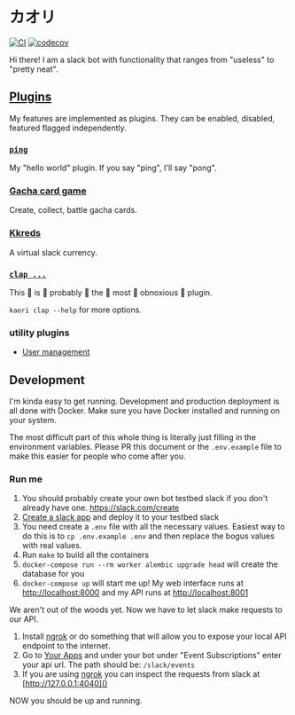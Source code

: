 # カオリ

[![CI](https://github.com/austinpray/kaori/workflows/CI/badge.svg?branch=master&event=push)](https://github.com/austinpray/kaori/actions?query=workflow%3ACI)
[![codecov](https://codecov.io/gh/austinpray/kaori/branch/master/graph/badge.svg)](https://codecov.io/gh/austinpray/kaori)

Hi there! I am a slack bot with functionality that ranges from "useless" to "pretty neat".

## [Plugins](kaori/plugins)

My features are implemented as plugins. They can be enabled, disabled, featured flagged independently.

### [`ping`](kaori/plugins/ping.py)

My "hello world" plugin. If you say "ping", I'll say "pong".

### [Gacha card game](kaori/plugins/gacha)

Create, collect, battle gacha cards.

### [Kkreds](kaori/plugins/kkreds)

A virtual slack currency.

### [`clap ...`](kaori/plugins/clap.py)

This :clap: is :clap: probably :clap: the :clap: most :clap: obnoxious :clap: plugin.

`kaori clap --help` for more options.

### utility plugins

- [User management](kaori/plugins/users)

<!--
## Features

### Mentions Graph

I can draw a directed graph of the mentions between all the people in your
slack. The vertices are people and the edges are the the mentions between two
people. The weight a particular edge represents how many times the head vertex
has mentioned the tail vertex.

![mentions demo](static/images/kizuna_mentions_demo.gif)

Example graph:

![mentions example](static/images/graph_example.png)
-->

## Development

I'm kinda easy to get running. Development and production deployment is all
done with Docker. Make sure you have Docker installed and running on your
system.

The most difficult part of this whole thing is literally just filling in the
environment variables. Please PR this document or the `.env.example` file to
make this easier for people who come after you.

### Run me

1. You should probably create your own bot testbed slack if you don't already
   have one. <https://slack.com/create>
1. [Create a slack app](https://api.slack.com/apps) and deploy it to your testbed slack
1. You need create a `.env` file with all the necessary values. Easiest way to
   do this is to `cp .env.example .env` and then replace the bogus values with
   real values.
1. Run `make` to build all the containers
1. `docker-compose run --rm worker alembic upgrade head` will create the
   database for you
1. `docker-compose up` will start me up! My web interface runs at
   [http://localhost:8000]() and my API runs at [http://localhost:8001]()


We aren't out of the woods yet. Now we have to let slack make requests to our API.

1. Install [ngrok][] or do something that will allow you to expose your local
   API endpoint to the internet.
2. Go to [Your Apps](https://api.slack.com/apps) and under your bot under
   "Event Subscriptions" enter your api url. The path should be:
   `/slack/events`
3. If you are using [ngrok][] you can inspect the requests from slack at
   [http://127.0.0.1:4040]()

NOW you should be up and running.

[ngrok]: https://ngrok.com/

